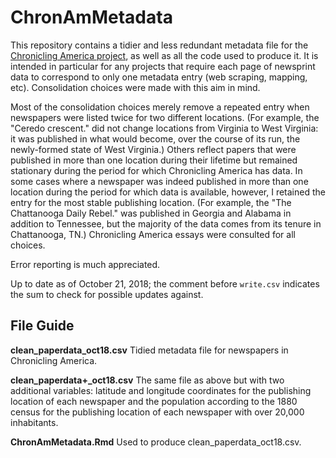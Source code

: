 # ChronAmMetadata
This repository contains a tidier and less redundant metadata file for the [Chronicling America project](https://chroniclingamerica.loc.gov/), as well as all the code used to produce it. It is intended in particular for any projects that require each page of newsprint data to correspond to only one metadata entry (web scraping, mapping, etc). Consolidation choices were made with this aim in mind.

Most of the consolidation choices merely remove a repeated entry when newspapers were listed twice for two different locations. (For example, the "Ceredo crescent." did not change locations from Virginia to West Virginia: it was published in what would become, over the course of its run, the newly-formed state of West Virginia.) Others reflect papers that were published in more than one location during their lifetime but remained stationary during the period for which Chronicling America has data. In some cases where a newspaper was indeed published in more than one location during the period for which data is available, however, I retained the entry for the most stable publishing location. (For example, the "The Chattanooga Daily Rebel." was published in Georgia and Alabama in addition to Tennessee, but the majority of the data comes from its tenure in Chattanooga, TN.) Chronicling America essays were consulted for all choices.

Error reporting is much appreciated.

Up to date as of October 21, 2018; the comment before `write.csv` indicates the sum to check for possible updates against.

## File Guide
**clean_paperdata_oct18.csv** Tidied metadata file for newspapers in Chronicling America.

**clean_paperdata+_oct18.csv** The same file as above but with two additional variables: latitude and longitude coordinates for the publishing location of each newspaper and the population according to the 1880 census for the publishing location of each newspaper with over 20,000 inhabitants.

**ChronAmMetadata.Rmd** Used to produce clean_paperdata_oct18.csv.